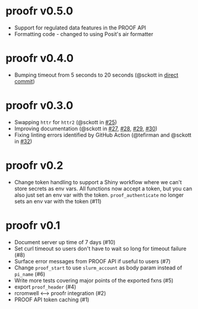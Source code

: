# proofr v0.5.0

* Support for regulated data features in the PROOF API
* Formatting code - changed to using Posit's air formatter

# proofr v0.4.0

* Bumping timeout from 5 seconds to 20 seconds (@sckott in [direct commit](https://github.com/getwilds/proofr/commit/cbe9062fd73e61992b46035e7ac2241cd8de2541))

# proofr v0.3.0

* Swapping `httr` for `httr2` (@sckott in [#25](https://github.com/getwilds/proofr/pull/25))
* Improving documentation (@sckott in [#27](https://github.com/getwilds/proofr/pull/27), [#28](https://github.com/getwilds/proofr/pull/28), [#29](https://github.com/getwilds/proofr/pull/29), [#30](https://github.com/getwilds/proofr/pull/30))
* Fixing linting errors identified by GitHub Action (@tefirman and @sckott in [#32](https://github.com/getwilds/proofr/pull/32))

# proofr v0.2

* Change token handling to support a Shiny workflow where we can't store secrets as env vars. All functions now accept a token, but you can also just set an env var with the token. `proof_authenticate` no longer sets an env var with the token (#11)

# proofr v0.1

* Document server up time of 7 days (#10)
* Set curl timeout so users don't have to wait so long for timeout failure (#8)
* Surface error messages from PROOF API if useful to users (#7)
* Change `proof_start` to use `slurm_account` as body param instead of `pi_name` (#6)
* Write more tests covering major points of the exported fxns (#5)
* export `proof_header` (#4)
* rcromwell <--> proofr integration (#2)
* PROOF API token caching (#1)
